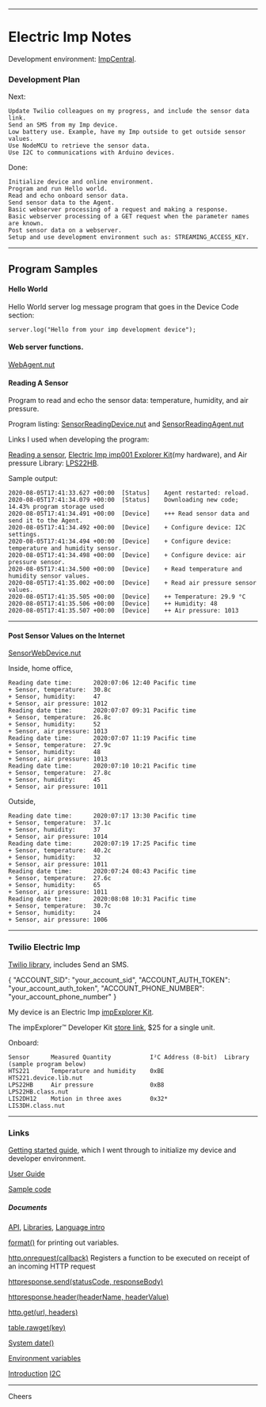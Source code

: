 --------------------------------------------------------------------------------
# Electric Imp Notes

Development environment: [ImpCentral](https://impcentral.electricimp.com).

### Development Plan

Next:
````
Update Twilio colleagues on my progress, and include the sensor data link.
Send an SMS from my Imp device.
Low battery use. Example, have my Imp outside to get outside sensor values.
Use NodeMCU to retrieve the sensor data.
Use I2C to communications with Arduino devices.
````

Done:
````
Initialize device and online environment.
Program and run Hello world.
Read and echo onboard sensor data.
Send sensor data to the Agent.
Basic webserver processing of a request and making a response.
Basic webserver processing of a GET request when the parameter names are known.
Post sensor data on a webserver.
Setup and use development environment such as: STREAMING_ACCESS_KEY.
````
--------------------------------------------------------------------------------
## Program Samples

#### Hello World

Hello World server log message program that goes in the Device Code section:
````
server.log("Hello from your imp development device");
````

#### Web server functions.

[WebAgent.nut](WebAgent.nut)

#### Reading A Sensor

Program to read and echo the sensor data: temperature, humidity, and air pressure.

Program listing:
[SensorReadingDevice.nut](SensorReadingDevice.nut) and
[SensorReadingAgent.nut](SensorReadingAgent.nut)

Links I used when developing the program:

[Reading a sensor](https://developer.electricimp.com/examples/introduction-applications/reading-sensor),
[Electric Imp imp001 Explorer Kit](https://developer.electricimp.com/hardware/resources/reference-designs/explorerkit)(my hardware),
and
Air pressure Library: [LPS22HB](https://developer.electricimp.com/libraries/hardware/lps22hb).

Sample output:
````
2020-08-05T17:41:33.627 +00:00 	[Status] 	Agent restarted: reload.
2020-08-05T17:41:34.079 +00:00 	[Status] 	Downloading new code; 14.43% program storage used
2020-08-05T17:41:34.491 +00:00 	[Device] 	+++ Read sensor data and send it to the Agent.
2020-08-05T17:41:34.492 +00:00 	[Device] 	+ Configure device: I2C settings.
2020-08-05T17:41:34.494 +00:00 	[Device] 	+ Configure device: temperature and humidity sensor.
2020-08-05T17:41:34.498 +00:00 	[Device] 	+ Configure device: air pressure sensor.
2020-08-05T17:41:34.500 +00:00 	[Device] 	+ Read temperature and humidity sensor values.
2020-08-05T17:41:35.002 +00:00 	[Device] 	+ Read air pressure sensor values.
2020-08-05T17:41:35.505 +00:00 	[Device] 	++ Temperature: 29.9 °C
2020-08-05T17:41:35.506 +00:00 	[Device] 	++ Humidity: 48
2020-08-05T17:41:35.507 +00:00 	[Device] 	++ Air pressure: 1013
````

--------------------------------------------------------------------------------
#### Post Sensor Values on the Internet

[SensorWebDevice.nut](SensorWebDevice.nut)

Inside, home office,
````
Reading date time:      2020:07:06 12:40 Pacific time
+ Sensor, temperature:  30.8c
+ Sensor, humidity:     47
+ Sensor, air pressure: 1012
Reading date time:      2020:07:07 09:31 Pacific time
+ Sensor, temperature:  26.8c
+ Sensor, humidity:     52
+ Sensor, air pressure: 1013
Reading date time:      2020:07:07 11:19 Pacific time
+ Sensor, temperature:  27.9c
+ Sensor, humidity:     48
+ Sensor, air pressure: 1013
Reading date time:      2020:07:10 10:21 Pacific time
+ Sensor, temperature:  27.8c
+ Sensor, humidity:     45
+ Sensor, air pressure: 1011
````
Outside,
````
Reading date time:      2020:07:17 13:30 Pacific time
+ Sensor, temperature:  37.1c
+ Sensor, humidity:     37
+ Sensor, air pressure: 1014
Reading date time:      2020:07:19 17:25 Pacific time
+ Sensor, temperature:  40.2c
+ Sensor, humidity:     32
+ Sensor, air pressure: 1011
Reading date time:      2020:07:24 08:43 Pacific time
+ Sensor, temperature:  27.6c
+ Sensor, humidity:     65
+ Sensor, air pressure: 1011
Reading date time:      2020:08:08 10:31 Pacific time
+ Sensor, temperature:  30.7c
+ Sensor, humidity:     24
+ Sensor, air pressure: 1006
````
--------------------------------------------------------------------------------
### Twilio Electric Imp

[Twilio library](https://developer.electricimp.com/libraries/webservices/twilio),
includes Send an SMS.

{
    "ACCOUNT_SID": "your_account_sid",
    "ACCOUNT_AUTH_TOKEN": "your_account_auth_token",
    "ACCOUNT_PHONE_NUMBER": "your_account_phone_number"
}

My device is an
Electric Imp [impExplorer Kit](https://developer.electricimp.com/hardware/resources/reference-designs/explorerkit).

The impExplorer™ Developer Kit
[store link](https://store.electricimp.com/collections/featured-products/products/impexplorer-developer-kit?variant=32325242585148),
$25 for a single unit.

Onboard:
````
Sensor      Measured Quantity           I²C Address (8-bit)  Library (sample program below)
HTS221      Temperature and humidity    0xBE                 HTS221.device.lib.nut
LPS22HB     Air pressure                0xB8                 LPS22HB.class.nut
LIS2DH12    Motion in three axes        0x32*                LIS3DH.class.nut
````
--------------------------------------------------------------------------------
### Links

[Getting started guide](https://developer.electricimp.com/gettingstarted/generic),
which I went through to initialize my device and developer environment.

[User Guide](https://developer.electricimp.com/tools/impcentral/impcentralintroduction)

[Sample code](https://developer.electricimp.com/examples)

##### Documents

[API](https://developer.electricimp.com/api),
[Libraries](https://developer.electricimp.com/integrations),
[Language intro](https://developer.electricimp.com/squirrel/squirrel-guide/introduction)

[format()](https://developer.electricimp.com/squirrel/string/format) for printing out variables.

[http.onrequest(callback)](https://developer.electricimp.com/api/http/onrequest)
Registers a function to be executed on receipt of an incoming HTTP request

[httpresponse.send(statusCode, responseBody)](https://developer.electricimp.com/api/httpresponse/send)

[httpresponse.header(headerName, headerValue)](https://developer.electricimp.com/api/httpresponse/header)

[http.get(url, headers)](https://developer.electricimp.com/api/http/get)

[table.rawget(key)](https://developer.electricimp.com/squirrel/table/rawget)

[System date()](https://developer.electricimp.com/squirrel/system/date)

[Environment variables](https://developer.electricimp.com/tools/impcentral/environmentvariables#user-defined-environment-variables)

[Introduction](https://developer.electricimp.com/resources/i2c)
[I2C](https://developer.electricimp.com/api/hardware/i2c)

--------------------------------------------------------------------------------
Cheers